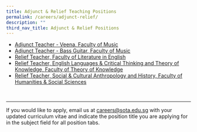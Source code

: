 ```yaml
---
title: Adjunct & Relief Teaching Positions
permalink: /careers/adjunct-relief/
description: ""
third_nav_title: Adjunct & Relief Positions
---
```

*   [Adjunct Teacher - Veena, Faculty of Music](/careers/adjunct-relief/adjunct-music-teacher)
*   [Adjunct Teacher - Bass Guitar, Faculty of Music](/careers/adjunct-relief/adjunct-teacher-bass-guitar-faculty-of-music)
*   [Relief Teacher, Faculty of Literature in English](/careers/adjunct-relief/relief-teacher-faculty-of-literature-in-english)
*   [Relief Teacher, English Languages & Critical Thinking and Theory of Knowledge, Faculty of Theory of Knowledge](/careers/adjunct-relief/relief-teacher-english-languages-critical-thinking-and-theory-of-knowledge-faculty-of-theory-of-knowledge)
*   [Relief Teacher, Social & Cultural Anthropology and History, Faculty of Humanities & Social Sciences](/careers/adjunct-relief/relief-teacher-social-cultural-anthropology-and-history-faculty-of-humanities-social-sciences)

   

* * *

If you would like to apply, email us at [careers@sota.edu.sg](http://careers@sota.edu.sg/) with your updated curriculum vitae and indicate the position title you are applying for in the subject field for all position tabs.